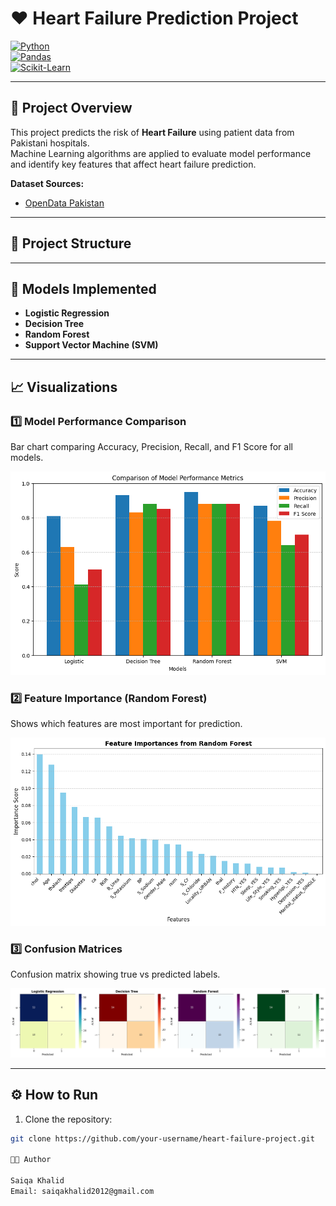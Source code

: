# ❤️ Heart Failure Prediction Project

[![Python](https://img.shields.io/badge/Python-3.11-blue?style=for-the-badge&logo=python&logoColor=white)](https://www.python.org/)  
[![Pandas](https://img.shields.io/badge/Pandas-1.5-brightgreen?style=for-the-badge&logo=pandas&logoColor=white)](https://pandas.pydata.org/)  
[![Scikit-Learn](https://img.shields.io/badge/Scikit--Learn-1.2-orange?style=for-the-badge&logo=scikitlearn&logoColor=white)](https://scikit-learn.org/)  

---

## 📌 Project Overview
This project predicts the risk of **Heart Failure** using patient data from Pakistani hospitals.  
Machine Learning algorithms are applied to evaluate model performance and identify key features that affect heart failure prediction.

**Dataset Sources:**  
- [OpenData Pakistan](https://opendata.com.pk/dataset)  

---

## 📂 Project Structure

---

## 🧠 Models Implemented
- **Logistic Regression**  
- **Decision Tree**  
- **Random Forest**  
- **Support Vector Machine (SVM)**  

---

## 📈 Visualizations

### 1️⃣ Model Performance Comparison
Bar chart comparing Accuracy, Precision, Recall, and F1 Score for all models.  

![Model Performance](https://github.com/saiqakhalid/Heart---Failure---project/blob/main/comparison%20of%20model%20perfomance%20metrics.png)

### 2️⃣ Feature Importance (Random Forest)
Shows which features are most important for prediction.  

![Feature Importance](https://github.com/saiqakhalid/Heart---Failure---project/blob/main/feature%20importance%20from%20reandom%20forest.png)  

### 3️⃣ Confusion Matrices
Confusion matrix showing true vs predicted labels.  

![Confusion Matrix](https://github.com/saiqakhalid/Heart---Failure---project/blob/main/Confusion%20metrics.png)  

---

## ⚙ How to Run
1. Clone the repository:  
```bash
git clone https://github.com/your-username/heart-failure-project.git

👩‍💻 Author

Saiqa Khalid
Email: saiqakhalid2012@gmail.com

